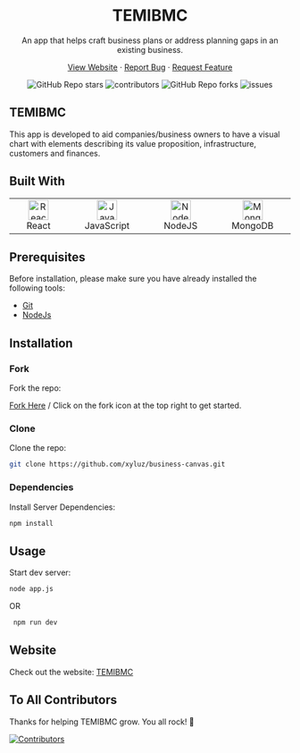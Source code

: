 <div align="center">
  <h1>TEMIBMC</h1>
  <p>An app that helps craft business plans or address planning gaps in an existing business. </p>

  <p  align="center">
    <a href="https://bmc-vpc.netlify.app/">View Website</a>
    ·
    <a href="https://github.com/xyluz/business-canvas/issues/new?assignees=&labels=bug&template=bug.yml&title=%5BBUG%5D+%3Cdescription%3E">Report Bug</a>
    ·
    <a href="https://github.com/xyluz/business-canvas/issues/new?assignees=&labels=feature&template=features.yml&title=%5BFEATURE%5D+%3Cdescription%3E">Request Feature</a>
  </p>

  <img alt="GitHub Repo stars" src="https://img.shields.io/github/stars/xyluz/business-canvas?style=flat">
  <img alt="contributors" src="https://img.shields.io/github/contributors/xyluz/business-canvas?style=flat">
  <img alt="GitHub Repo forks" src="https://img.shields.io/github/forks/xyluz/business-canvas?style=flat">
  <img alt="issues" src="https://img.shields.io/github/issues/xyluz/business-canvas?style=flat"> </br>
</div>

## TEMIBMC

This app is developed to aid companies/business owners to have a visual chart with elements describing its value proposition, infrastructure, customers and finances.

## Built With

 <table>
     <tbody>
  <tr>
   <td align="Center" width="10%"> 
 <a href="https://reactjs.org/" target="_blank" rel="noreferrer"><img src="https://raw.githubusercontent.com/danielcranney/readme-generator/main/public/icons/skills/react-colored.svg" width="36" height="36" alt="React" /></a>
    <br>React
    </td>   
   
   <td align="Center" width="10%">
        <a href="https://developer.mozilla.org/en-US/docs/Web/JavaScript" target="_blank" rel="noreferrer"><img src="https://raw.githubusercontent.com/danielcranney/readme-generator/main/public/icons/skills/javascript-colored.svg" width="36" height="36" alt="Javascript" /></a>
    <br>JavaScript
    </td> 
  <td align="Center" width="10%">
      <a href="https://nodejs.org/en/" target="_blank" rel="noreferrer"><img src="https://raw.githubusercontent.com/danielcranney/readme-generator/main/public/icons/skills/nodejs-colored.svg" width="36" height="36" alt="NodeJS" /></a>
    <br>NodeJS
    </td>   
    <td align="Center" width="10%">  
<a href="https://www.mongodb.com/" target="_blank" rel="noreferrer"><img src="https://raw.githubusercontent.com/danielcranney/readme-generator/main/public/icons/skills/mongodb-colored.svg" width="36" height="36" alt="MongoDB" /></a>
    <br>MongoDB
    </td>    
      </tr>
</tbody>
  </table>
  
## Prerequisites

Before installation, please make sure you have already installed the following tools:

- [Git](https://git-scm.com/downloads)
- [NodeJs](https://nodejs.org/en/download/)

## Installation

### Fork

Fork the repo:

[Fork Here](https://github.com/xyluz/business-canvas/fork) / Click on the fork icon at the top right to get started.

### Clone

Clone the repo:

   ```bash
   git clone https://github.com/xyluz/business-canvas.git
   ```
   
### Dependencies

Install Server Dependencies:

   ```bash
   npm install
   ```

## Usage

Start dev server:

   ```bash
   node app.js
   ```
   OR
   
  ```bash
   npm run dev
  ```

## Website

Check out the website: [TEMIBMC](https://bmc-vpc.netlify.app)
  
  
## To All Contributors

Thanks for helping TEMIBMC grow. You all rock! :clinking_glasses:

[![Contributors](https://contrib.rocks/image?repo=xyluz/business-canvas)](https://github.com/xyluz/business-canvas/graphs/contributors)
